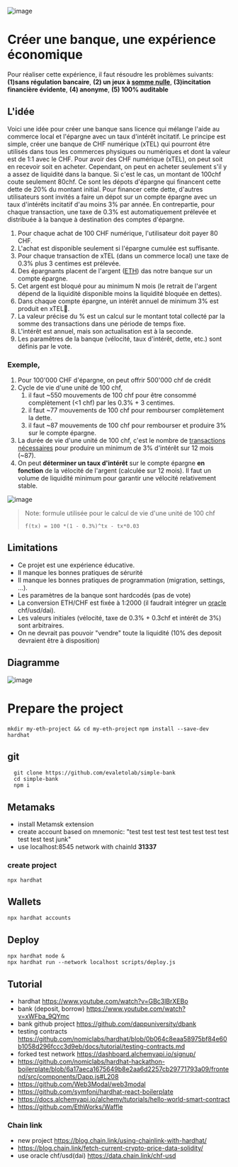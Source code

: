 ![image](https://user-images.githubusercontent.com/1422935/113506347-a5fbf600-9544-11eb-820e-c737e81c6695.png)

# Créer une banque, une expérience économique

Pour réaliser cette expérience, il faut résoudre les problèmes suivants: **(1)sans régulation bancaire**, **(2) un jeux à [somme nulle](https://fr.wikipedia.org/wiki/Jeu_%C3%A0_somme_nulle)**, **(3)incitation financière évidente**, **(4) anonyme**, **(5) 100% auditable**

## L'idée

Voici une idée pour créer une banque sans licence qui mélange l'aide au commerce local et l'épargne avec un taux d'intérêt incitatif. Le principe est simple, créer une banque de CHF numérique (xTEL) qui pourront être utilisés dans tous les commerces physiques ou numériques et dont la valeur est de 1:1 avec le CHF. Pour avoir des CHF numérique (xTEL), on peut soit en recevoir soit en acheter. Cependant, on peut en acheter seulement s'il y a assez de liquidité dans la banque. Si c'est le cas, un montant de 100chf coute seulement 80chf. Ce sont les dépots d'épargne qui financent cette dette de 20% du montant initial. Pour financer cette dette, d'autres utilisateurs sont invités a faire un dépot sur un compte épargne avec un taux d'intérêts incitatif d'au moins 3% par année. En contrepartie, pour chaque transaction, une taxe de 0.3% est automatiquement prélevée et distribuée à la banque à destination des comptes d'épargne. 

1. Pour chaque achat de 100 CHF numérique, l'utilisateur doit payer 80 CHF.
2. L'achat est disponible seulement si l'épargne cumulée est suffisante.
3. Pour chaque transaction de xTEL (dans un commerce local) une taxe de 0.3% plus 3 centimes est prélevée. 
4. Des épargnants placent de l'argent ([ETH](https://coinmarketcap.com/fr/currencies/ethereum/)) das notre banque sur un compte épargne.
5. Cet argent est bloqué pour au minimum N mois (le retrait de l'argent dépend de la liquidité disponible moins la liquidité bloquée en dettes).
6. Dans chaque compte épargne, un intérêt annuel de minimum 3%  est produit en xTEL🚀.
7. La valeur précise du % est un calcul sur le montant total collecté par la somme des transactions dans une période de temps fixe.
8. L'intérêt est annuel, mais son actualisation est à la seconde.
9. Les paramêtres de la banque (vélocité, taux d'intérêt, dette, etc.) sont définis par le vote.

### Exemple,
1. Pour 100'000 CHF d'épargne, on peut offrir 500'000 chf de crédit
2. Cycle de vie d'une unité de 100 chf, 
   1. il faut ~550 mouvements de 100 chf pour être consommé complètement (<1 chf) par les 0.3% + 3 centimes.
   2. il faut ~77 mouvements de 100 chf pour rembourser complètement la dette.
   3. il faut ~87 mouvements de 100 chf pour rembourser et produire 3% sur le compte épargne.
3. La durée de vie d'une unité de 100 chf, c'est le nombre de [transactions nécessaires](https://www.wolframalpha.com/input/?i=solve+1+%3D+100+*%281+-+0.3%25%29%5Ex+-+x*0.03) pour produire un minimum de 3% d'intérêt sur 12 mois (~87).
4. On peut **déterminer un taux d'intérêt** sur le compte épargne **en fonction** de la vélocité de l'argent (calculée sur 12 mois). Il faut un volume de liquidité minimum pour garantir une vélocité relativement stable.


![image](https://user-images.githubusercontent.com/1422935/113487142-96ce6700-94b6-11eb-8888-e97d6ee217b1.png)

> Note: formule utilisée pour le calcul de vie d'une unité de 100 chf
> 
> `f(tx) = 100 *(1 - 0.3%)^tx - tx*0.03` 

## Limitations
* Ce projet est une expérience éducative.
* Il manque les bonnes pratiques de sérurité 
* Il manque les bonnes pratiques de programmation (migration, settings, ...).
* Les paramètres de la banque sont hardcodés (pas de vote)
* La conversion ETH/CHF est fixée à 1:2000 (il faudrait intégrer un [oracle](https://data.chain.link/chf-usd) chf/usd/dai).
* Les valeurs initiales (vélocité, taxe de 0.3% + 0.3chf et intérêt de 3%) sont arbitraires.
* On ne devrait pas pouvoir "vendre" toute la liquidité (10% des deposit devraient être à disposition)

## Diagramme
![image](https://user-images.githubusercontent.com/1422935/113479644-8e633580-9490-11eb-83db-07215c0ef85f.png)


# Prepare the project
`mkdir my-eth-project && cd my-eth-project`
`npm install --save-dev hardhat`

## git

``` shell
  git clone https://github.com/evaletolab/simple-bank
  cd simple-bank
  npm i
```  

## Metamaks
* install Metamsk extension
* create account based on mnemonic: "test test test test test test test test test test test junk"
* use localhost:8545 network with chainId **31337**

### create project

`npx hardhat`

## Wallets
`npx hardhat accounts`

## Deploy

```
npx hardhat node &
npx hardhat run --network localhost scripts/deploy.js
```


## Tutorial

* hardhat https://www.youtube.com/watch?v=GBc3lBrXEBo
* bank (deposit, borrow) https://www.youtube.com/watch?v=xWFba_9QYmc
* bank github project https://github.com/dappuniversity/dbank
* testing contracts https://github.com/nomiclabs/hardhat/blob/0b064c8eaa58975bf84e60b1058d296fccc3d9eb/docs/tutorial/testing-contracts.md
* forked test network https://dashboard.alchemyapi.io/signup/
* https://github.com/nomiclabs/hardhat-hackathon-boilerplate/blob/6a17aeca1675649b8e2aa6d2257cb29771793a09/frontend/src/components/Dapp.js#L208
* https://github.com/Web3Modal/web3modal
* https://github.com/symfoni/hardhat-react-boilerplate
* https://docs.alchemyapi.io/alchemy/tutorials/hello-world-smart-contract
* https://github.com/EthWorks/Waffle

### Chain link
* new project https://blog.chain.link/using-chainlink-with-hardhat/
* https://blog.chain.link/fetch-current-crypto-price-data-solidity/
* use oracle chf/usd(dai) https://data.chain.link/chf-usd
